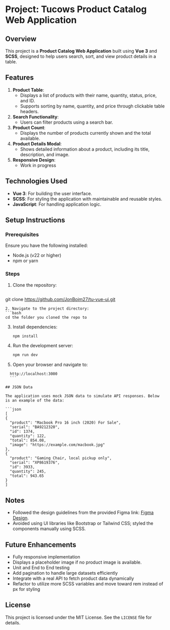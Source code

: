 # Project: Tucows Product Catalog Web Application

## Overview

This project is a **Product Catalog Web Application** built using **Vue 3** and **SCSS**, designed to help users search, sort, and view product details in a table.

## Features

1. **Product Table**:
   - Displays a list of products with their name, quantity, status, price, and ID.
   - Supports sorting by name, quantity, and price through clickable table headers.
2. **Search Functionality**:
   - Users can filter products using a search bar.
3. **Product Count**:
   - Displays the number of products currently shown and the total available.
4. **Product Details Modal**:
   - Shows detailed information about a product, including its title, description, and image.
5. **Responsive Design**:
   - Work in progress


## Technologies Used

- **Vue 3**: For building the user interface.
- **SCSS**: For styling the application with maintainable and reusable styles.
- **JavaScript**: For handling application logic.


## Setup Instructions

### Prerequisites

Ensure you have the following installed:

- Node.js (v22 or higher)
- npm or yarn

### Steps

1. Clone the repository:
   ```bash
  git clone https://github.com/JonBoim27/tu-vue-ui.git
   ```
2. Navigate to the project directory:
   ```bash
   cd the folder you cloned the repo to
   ```
3. Install dependencies:
   ```bash
   npm install
   ```
4. Run the development server:
   ```bash
   npm run dev
   ```
5. Open your browser and navigate to:
  ```
    http://localhost:3000
    ```

## JSON Data

The application uses mock JSON data to simulate API responses. Below is an example of the data:

```json
[
  {
    "product": "Macbook Pro 16 inch (2020) For Sale",
    "serial": "BA9212320",
    "id": 1374,
    "quantity": 122,
    "total": 854.08,
    "image": "https://example.com/macbook.jpg"
  },
  {
    "product": "Gaming Chair, local pickup only",
    "serial": "XP8619376",
    "id": 3933,
    "quantity": 245,
    "total": 943.65
  }
]
```

## Notes

- Followed the design guidelines from the provided Figma link: [Figma Design](https://www.figma.com/file/qcDdHgyNuZ0M1Qp3JUdrPa/Storm).
- Avoided using UI libraries like Bootstrap or Tailwind CSS; styled the components manually using SCSS.

## Future Enhancements

- Fully responsive implementation
- Displays a placeholder image if no product image is available.
- Unit and End to End testing
- Add pagination to handle large datasets efficiently
- Integrate with a real API to fetch product data dynamically
- Refactor to utilize more SCSS variables and move toward rem instead of px for styling

## License

This project is licensed under the MIT License. See the `LICENSE` file for details.